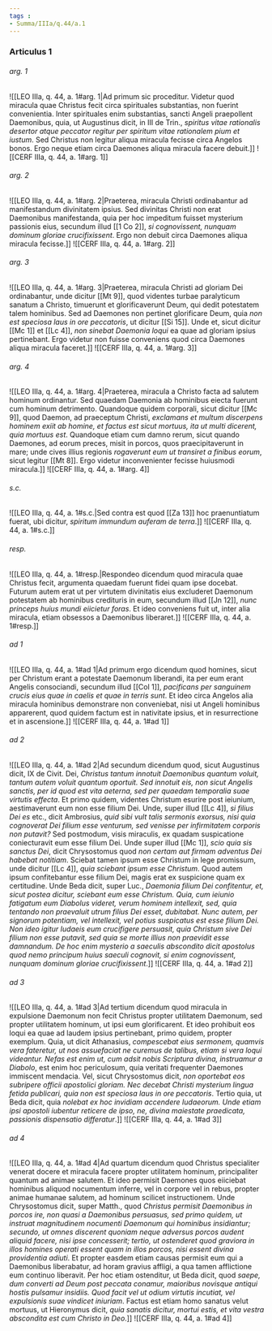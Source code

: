 ```yaml
---
tags : 
- Summa/IIIa/q.44/a.1
---
```


### Articulus 1

###### arg. 1
![[LEO IIIa, q. 44, a. 1#arg. 1|Ad primum sic proceditur. Videtur quod miracula quae Christus fecit circa spirituales substantias, non fuerint convenientia. Inter spirituales enim substantias, sancti Angeli praepollent Daemonibus, quia, ut Augustinus dicit, in III de Trin., *spiritus vitae rationalis desertor atque peccator regitur per spiritum vitae rationalem pium et iustum*. Sed Christus non legitur aliqua miracula fecisse circa Angelos bonos. Ergo neque etiam circa Daemones aliqua miracula facere debuit.]]
![[CERF IIIa, q. 44, a. 1#arg. 1]]

###### arg. 2
![[LEO IIIa, q. 44, a. 1#arg. 2|Praeterea, miracula Christi ordinabantur ad manifestandum divinitatem ipsius. Sed divinitas Christi non erat Daemonibus manifestanda, quia per hoc impeditum fuisset mysterium passionis eius, secundum illud [[1 Co 2]], *si cognovissent, nunquam dominum gloriae crucifixissent*. Ergo non debuit circa Daemones aliqua miracula fecisse.]]
![[CERF IIIa, q. 44, a. 1#arg. 2]]

###### arg. 3
![[LEO IIIa, q. 44, a. 1#arg. 3|Praeterea, miracula Christi ad gloriam Dei ordinabantur, unde dicitur [[Mt 9]], quod videntes turbae paralyticum sanatum a Christo, timuerunt et glorificaverunt Deum, qui dedit potestatem talem hominibus. Sed ad Daemones non pertinet glorificare Deum, quia *non est speciosa laus in ore peccatoris*, ut dicitur [[Si 15]]. Unde et, sicut dicitur [[Mc 1]] et [[Lc 4]], *non sinebat Daemonia loqui* ea quae ad gloriam ipsius pertinebant. Ergo videtur non fuisse conveniens quod circa Daemones aliqua miracula faceret.]]
![[CERF IIIa, q. 44, a. 1#arg. 3]]

###### arg. 4
![[LEO IIIa, q. 44, a. 1#arg. 4|Praeterea, miracula a Christo facta ad salutem hominum ordinantur. Sed quaedam Daemonia ab hominibus eiecta fuerunt cum hominum detrimento. Quandoque quidem corporali, sicut dicitur [[Mc 9]], quod Daemon, ad praeceptum Christi, *exclamans et multum discerpens hominem exiit ab homine, et factus est sicut mortuus, ita ut multi dicerent, quia mortuus est*. Quandoque etiam cum damno rerum, sicut quando Daemones, ad eorum preces, misit in porcos, quos praecipitaverunt in mare; unde cives illius regionis *rogaverunt eum ut transiret a finibus eorum*, sicut legitur [[Mt 8]]. Ergo videtur inconvenienter fecisse huiusmodi miracula.]]
![[CERF IIIa, q. 44, a. 1#arg. 4]]

###### s.c.
![[LEO IIIa, q. 44, a. 1#s.c.|Sed contra est quod [[Za 13]] hoc praenuntiatum fuerat, ubi dicitur, *spiritum immundum auferam de terra*.]]
![[CERF IIIa, q. 44, a. 1#s.c.]]

###### resp.
![[LEO IIIa, q. 44, a. 1#resp.|Respondeo dicendum quod miracula quae Christus fecit, argumenta quaedam fuerunt fidei quam ipse docebat. Futurum autem erat ut per virtutem divinitatis eius excluderet Daemonum potestatem ab hominibus credituris in eum, secundum illud [[Jn 12]], *nunc princeps huius mundi eiicietur foras*. Et ideo conveniens fuit ut, inter alia miracula, etiam obsessos a Daemonibus liberaret.]]
![[CERF IIIa, q. 44, a. 1#resp.]]

###### ad 1
![[LEO IIIa, q. 44, a. 1#ad 1|Ad primum ergo dicendum quod homines, sicut per Christum erant a potestate Daemonum liberandi, ita per eum erant Angelis consociandi, secundum illud [[Col 1]], *pacificans per sanguinem crucis eius quae in caelis et quae in terris sunt*. Et ideo circa Angelos alia miracula hominibus demonstrare non conveniebat, nisi ut Angeli hominibus apparerent, quod quidem factum est in nativitate ipsius, et in resurrectione et in ascensione.]]
![[CERF IIIa, q. 44, a. 1#ad 1]]

###### ad 2
![[LEO IIIa, q. 44, a. 1#ad 2|Ad secundum dicendum quod, sicut Augustinus dicit, IX de Civit. Dei, *Christus tantum innotuit Daemonibus quantum voluit, tantum autem voluit quantum oportuit. Sed innotuit eis, non sicut Angelis sanctis, per id quod est vita aeterna, sed per quaedam temporalia suae virtutis effecta*. Et primo quidem, videntes Christum esurire post ieiunium, aestimaverunt eum non esse filium Dei. Unde, super illud [[Lc 4]], *si filius Dei es* etc., dicit Ambrosius, *quid sibi vult talis sermonis exorsus, nisi quia cognoverat Dei filium esse venturum, sed venisse per infirmitatem corporis non putavit?* Sed postmodum, visis miraculis, ex quadam suspicatione coniecturavit eum esse filium Dei. Unde super illud [[Mc 1]], *scio quia sis sanctus Dei*, dicit Chrysostomus quod *non certam aut firmam adventus Dei habebat notitiam*. Sciebat tamen ipsum esse Christum in lege promissum, unde dicitur [[Lc 4]], *quia sciebant ipsum esse Christum*. Quod autem ipsum confitebantur esse filium Dei, magis erat ex suspicione quam ex certitudine. Unde Beda dicit, super Luc., *Daemonia filium Dei confitentur, et, sicut postea dicitur, sciebant eum esse Christum. Quia, cum ieiunio fatigatum eum Diabolus videret, verum hominem intellexit, sed, quia tentando non praevaluit utrum filius Dei esset, dubitabat. Nunc autem, per signorum potentiam, vel intellexit, vel potius suspicatus est esse filium Dei. Non ideo igitur Iudaeis eum crucifigere persuasit, quia Christum sive Dei filium non esse putavit, sed quia se morte illius non praevidit esse damnandum. De hoc enim mysterio a saeculis abscondito dicit apostolus quod nemo principum huius saeculi cognovit, si enim cognovissent, nunquam dominum gloriae crucifixissent*.]]
![[CERF IIIa, q. 44, a. 1#ad 2]]

###### ad 3
![[LEO IIIa, q. 44, a. 1#ad 3|Ad tertium dicendum quod miracula in expulsione Daemonum non fecit Christus propter utilitatem Daemonum, sed propter utilitatem hominum, ut ipsi eum glorificarent. Et ideo prohibuit eos loqui ea quae ad laudem ipsius pertinebant, primo quidem, propter exemplum. Quia, ut dicit Athanasius, *compescebat eius sermonem, quamvis vera fateretur, ut nos assuefaciat ne curemus de talibus, etiam si vera loqui videantur. Nefas est enim ut, cum adsit nobis Scriptura divina, instruamur a Diabolo*, est enim hoc periculosum, quia veritati frequenter Daemones immiscent mendacia. Vel, sicut Chrysostomus dicit, *non oportebat eos subripere officii apostolici gloriam. Nec decebat Christi mysterium lingua fetida publicari, quia non est speciosa laus in ore peccatoris*. Tertio quia, ut Beda dicit, quia *nolebat ex hoc invidiam accendere Iudaeorum. Unde etiam ipsi apostoli iubentur reticere de ipso, ne, divina maiestate praedicata, passionis dispensatio differatur*.]]
![[CERF IIIa, q. 44, a. 1#ad 3]]

###### ad 4
![[LEO IIIa, q. 44, a. 1#ad 4|Ad quartum dicendum quod Christus specialiter venerat docere et miracula facere propter utilitatem hominum, principaliter quantum ad animae salutem. Et ideo permisit Daemones quos eiiciebat hominibus aliquod nocumentum inferre, vel in corpore vel in rebus, propter animae humanae salutem, ad hominum scilicet instructionem. Unde Chrysostomus dicit, super Matth., quod *Christus permisit Daemonibus in porcos ire, non quasi a Daemonibus persuasus, sed primo quidem, ut instruat magnitudinem nocumenti Daemonum qui hominibus insidiantur; secundo, ut omnes discerent quoniam neque adversus porcos audent aliquid facere, nisi ipse concesserit; tertio, ut ostenderet quod graviora in illos homines operati essent quam in illos porcos, nisi essent divina providentia adiuti*. Et propter easdem etiam causas permisit eum qui a Daemonibus liberabatur, ad horam gravius affligi, a qua tamen afflictione eum continuo liberavit. Per hoc etiam ostenditur, ut Beda dicit, quod *saepe, dum converti ad Deum post peccata conamur, maioribus novisque antiqui hostis pulsamur insidiis. Quod facit vel ut odium virtutis incutiat, vel expulsionis suae vindicet iniuriam*. Factus est etiam homo sanatus velut mortuus, ut Hieronymus dicit, *quia sanatis dicitur, mortui estis, et vita vestra abscondita est cum Christo in Deo*.]]
![[CERF IIIa, q. 44, a. 1#ad 4]]

